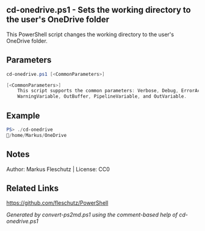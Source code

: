 ## cd-onedrive.ps1 - Sets the working directory to the user's OneDrive folder

This PowerShell script changes the working directory to the user's OneDrive folder.

## Parameters
```powershell
cd-onedrive.ps1 [<CommonParameters>]

[<CommonParameters>]
    This script supports the common parameters: Verbose, Debug, ErrorAction, ErrorVariable, WarningAction, 
    WarningVariable, OutBuffer, PipelineVariable, and OutVariable.
```

## Example
```powershell
PS> ./cd-onedrive
📂/home/Markus/OneDrive

```

## Notes
Author: Markus Fleschutz | License: CC0

## Related Links
https://github.com/fleschutz/PowerShell

*Generated by convert-ps2md.ps1 using the comment-based help of cd-onedrive.ps1*
